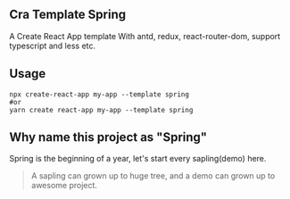 ## Cra Template Spring
A Create React App template With antd, redux, react-router-dom, support typescript and less etc. 

## Usage

```shell
npx create-react-app my-app --template spring
#or
yarn create react-app my-app --template spring
```

## Why name this project as "Spring"
Spring is the beginning of a year, let's start every sapling(demo) here.

> A sapling can grown up to huge tree, and a demo can grown up to awesome project.
